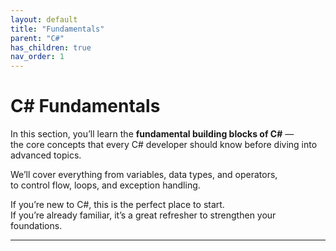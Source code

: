 ```yaml
---
layout: default
title: "Fundamentals"
parent: "C#"
has_children: true
nav_order: 1
---
```


# C# Fundamentals

In this section, you’ll learn the **fundamental building blocks of C#** —  
the core concepts that every C# developer should know before diving into advanced topics.  

We’ll cover everything from variables, data types, and operators,  
to control flow, loops, and exception handling.  

If you’re new to C#, this is the perfect place to start.  
If you’re already familiar, it’s a great refresher to strengthen your foundations.

---
